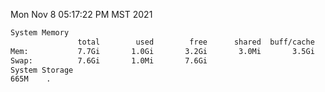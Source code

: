 Mon Nov  8 05:17:22 PM MST 2021
```bash
System Memory
               total        used        free      shared  buff/cache   available
Mem:           7.7Gi       1.0Gi       3.2Gi       3.0Mi       3.5Gi       6.4Gi
Swap:          7.6Gi       1.0Mi       7.6Gi
System Storage
665M	.
```
